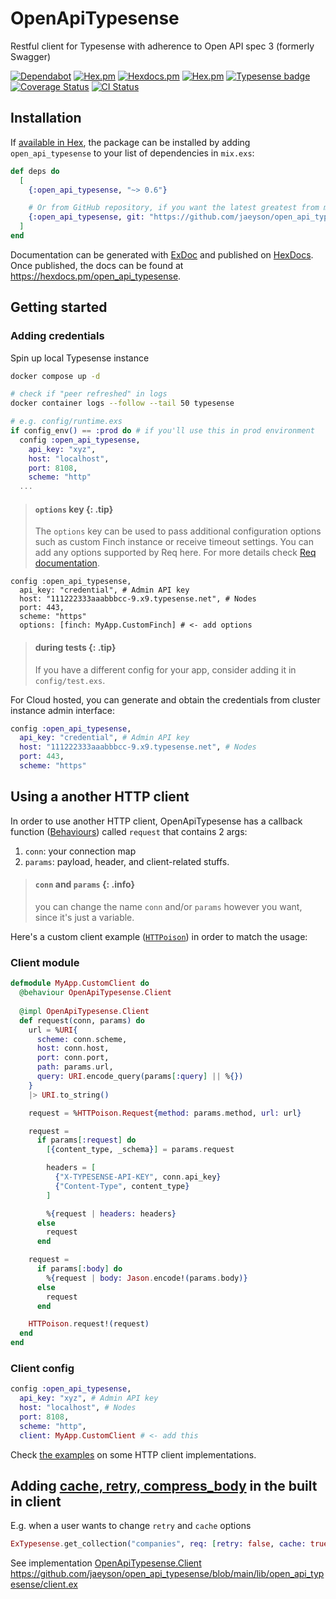 # OpenApiTypesense

Restful client for Typesense with adherence to Open API spec 3 (formerly Swagger)

[![Dependabot](https://img.shields.io/badge/Dependabot-enabled-green)](https://github.com/jaeyson/open_api_typesense/pulls/app%2Fdependabot)
[![Hex.pm](https://img.shields.io/hexpm/v/open_api_typesense)](https://hex.pm/packages/open_api_typesense)
[![Hexdocs.pm](https://img.shields.io/badge/hex-docs-lightgreen.svg)](https://hexdocs.pm/open_api_typesense)
[![Hex.pm](https://img.shields.io/hexpm/l/open_api_typesense)](https://hexdocs.pm/open_api_typesense/license.html)
[![Typesense badge](https://img.shields.io/badge/Typesense-v26.0_%7C_v27.0_%7C_v27.1-darkblue)](https://typesense.org/docs/27.1/api)
[![Coverage Status](https://coveralls.io/repos/github/jaeyson/open_api_typesense/badge.svg?branch=main)](https://coveralls.io/github/jaeyson/open_api_typesense?branch=main)
[![CI Status](https://github.com/jaeyson/open_api_typesense/actions/workflows/ci.yml/badge.svg?branch=main)](https://github.com/jaeyson/open_api_typesense/actions/workflows/ci.yml)

## Installation

If [available in Hex](https://hex.pm/docs/publish), the package can be installed
by adding `open_api_typesense` to your list of dependencies in `mix.exs`:

```elixir
def deps do
  [
    {:open_api_typesense, "~> 0.6"}

    # Or from GitHub repository, if you want the latest greatest from main branch
    {:open_api_typesense, git: "https://github.com/jaeyson/open_api_typesense.git"}
  ]
end
```

Documentation can be generated with [ExDoc](https://github.com/elixir-lang/ex_doc)
and published on [HexDocs](https://hexdocs.pm). Once published, the docs can
be found at <https://hexdocs.pm/open_api_typesense>.

## Getting started

### Adding credentials

Spin up local Typesense instance

```bash
docker compose up -d

# check if "peer refreshed" in logs
docker container logs --follow --tail 50 typesense
```

```elixir
# e.g. config/runtime.exs
if config_env() == :prod do # if you'll use this in prod environment
  config :open_api_typesense,
    api_key: "xyz",
    host: "localhost",
    port: 8108,
    scheme: "http"
  ...
```

> #### `options` key {: .tip}
>
> The `options` key can be used to pass additional configuration
> options such as custom Finch instance or receive timeout
> settings. You can add any options supported by Req here. For
> more details check [Req documentation](https://hexdocs.pm/req/Req.Steps.html#run_finch/1-request-options).

```
config :open_api_typesense,
  api_key: "credential", # Admin API key
  host: "111222333aaabbbcc-9.x9.typesense.net", # Nodes
  port: 443,
  scheme: "https"
  options: [finch: MyApp.CustomFinch] # <- add options
```

> #### during tests {: .tip}
>
> If you have a different config for your app, consider 
> adding it in `config/test.exs`.


For Cloud hosted, you can generate and obtain the credentials from cluster instance admin interface:

```elixir
config :open_api_typesense,
  api_key: "credential", # Admin API key
  host: "111222333aaabbbcc-9.x9.typesense.net", # Nodes
  port: 443,
  scheme: "https"
```

## Using a another HTTP client

In order to use another HTTP client, OpenApiTypesense has a
callback function ([Behaviours](https://hexdocs.pm/elixir/typespecs.html#behaviours))
called `request` that contains 2 args:

1. `conn`: your connection map
2. `params`: payload, header, and client-related stuffs.

> #### `conn` and `params` {: .info}
>
> you can change the name `conn` and/or `params` however you want,
> since it's just a variable.

Here's a custom client example ([`HTTPoison`](https://hexdocs.pm/httpoison/readme.html))
in order to match the usage:

<!-- tabs-open -->

### Client module

```elixir
defmodule MyApp.CustomClient do
  @behaviour OpenApiTypesense.Client
  
  @impl OpenApiTypesense.Client
  def request(conn, params) do
    url = %URI{
      scheme: conn.scheme,
      host: conn.host,
      port: conn.port,
      path: params.url,
      query: URI.encode_query(params[:query] || %{})
    }
    |> URI.to_string()

    request = %HTTPoison.Request{method: params.method, url: url}

    request =
      if params[:request] do
        [{content_type, _schema}] = params.request

        headers = [
          {"X-TYPESENSE-API-KEY", conn.api_key}
          {"Content-Type", content_type}
        ]

        %{request | headers: headers}
      else
        request
      end

    request =
      if params[:body] do
        %{request | body: Jason.encode!(params.body)}
      else
        request
      end

    HTTPoison.request!(request)
  end
end
```

### Client config

```elixir
config :open_api_typesense,
  api_key: "xyz", # Admin API key
  host: "localhost", # Nodes
  port: 8108,
  scheme: "http",
  client: MyApp.CustomClient # <- add this
```

<!-- tabs-close -->

Check [the examples](./guides/custom_http_client.md) on some HTTP client implementations.

## Adding [cache, retry, compress_body](https://hexdocs.pm/req/Req.html#new/1) in the built in client

E.g. when a user wants to change `retry` and `cache` options

```elixir
ExTypesense.get_collection("companies", req: [retry: false, cache: true])
```

See implementation [OpenApiTypesense.Client](`OpenApiTypesense.Client`) https://github.com/jaeyson/open_api_typesense/blob/main/lib/open_api_typesense/client.ex

